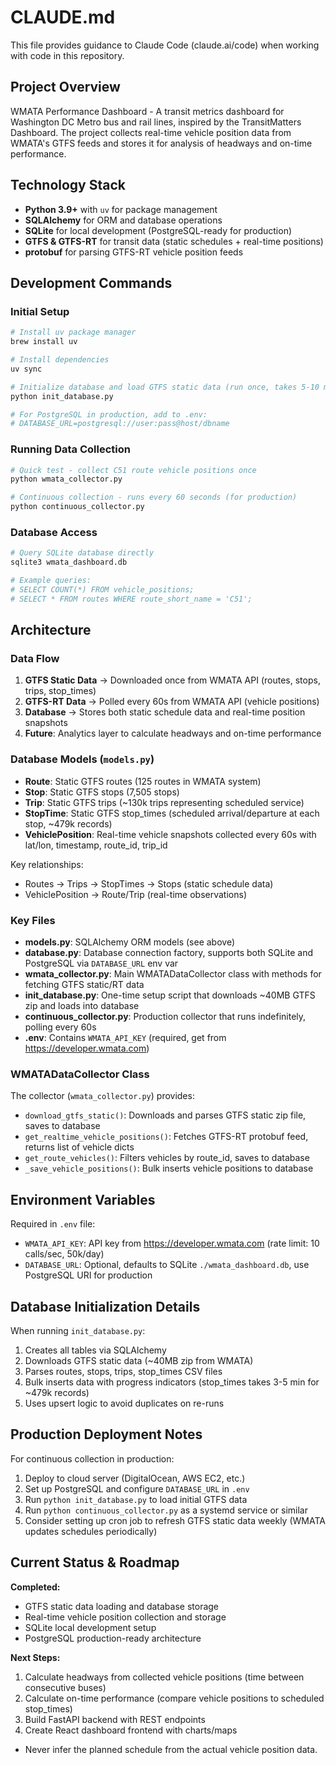 # CLAUDE.md

This file provides guidance to Claude Code (claude.ai/code) when working with code in this repository.

## Project Overview

WMATA Performance Dashboard - A transit metrics dashboard for Washington DC Metro bus and rail lines, inspired by the TransitMatters Dashboard. The project collects real-time vehicle position data from WMATA's GTFS feeds and stores it for analysis of headways and on-time performance.

## Technology Stack

- **Python 3.9+** with `uv` for package management
- **SQLAlchemy** for ORM and database operations
- **SQLite** for local development (PostgreSQL-ready for production)
- **GTFS & GTFS-RT** for transit data (static schedules + real-time positions)
- **protobuf** for parsing GTFS-RT vehicle position feeds

## Development Commands

### Initial Setup
```bash
# Install uv package manager
brew install uv

# Install dependencies
uv sync

# Initialize database and load GTFS static data (run once, takes 5-10 minutes)
python init_database.py

# For PostgreSQL in production, add to .env:
# DATABASE_URL=postgresql://user:pass@host/dbname
```

### Running Data Collection
```bash
# Quick test - collect C51 route vehicle positions once
python wmata_collector.py

# Continuous collection - runs every 60 seconds (for production)
python continuous_collector.py
```

### Database Access
```bash
# Query SQLite database directly
sqlite3 wmata_dashboard.db

# Example queries:
# SELECT COUNT(*) FROM vehicle_positions;
# SELECT * FROM routes WHERE route_short_name = 'C51';
```

## Architecture

### Data Flow
1. **GTFS Static Data** → Downloaded once from WMATA API (routes, stops, trips, stop_times)
2. **GTFS-RT Data** → Polled every 60s from WMATA API (vehicle positions)
3. **Database** → Stores both static schedule data and real-time position snapshots
4. **Future**: Analytics layer to calculate headways and on-time performance

### Database Models (`models.py`)

- **Route**: Static GTFS routes (125 routes in WMATA system)
- **Stop**: Static GTFS stops (7,505 stops)
- **Trip**: Static GTFS trips (~130k trips representing scheduled service)
- **StopTime**: Static GTFS stop_times (scheduled arrival/departure at each stop, ~479k records)
- **VehiclePosition**: Real-time vehicle snapshots collected every 60s with lat/lon, timestamp, route_id, trip_id

Key relationships:
- Routes → Trips → StopTimes → Stops (static schedule data)
- VehiclePosition → Route/Trip (real-time observations)

### Key Files

- **models.py**: SQLAlchemy ORM models (see above)
- **database.py**: Database connection factory, supports both SQLite and PostgreSQL via `DATABASE_URL` env var
- **wmata_collector.py**: Main WMATADataCollector class with methods for fetching GTFS static/RT data
- **init_database.py**: One-time setup script that downloads ~40MB GTFS zip and loads into database
- **continuous_collector.py**: Production collector that runs indefinitely, polling every 60s
- **.env**: Contains `WMATA_API_KEY` (required, get from https://developer.wmata.com)

### WMATADataCollector Class

The collector (`wmata_collector.py`) provides:
- `download_gtfs_static()`: Downloads and parses GTFS static zip file, saves to database
- `get_realtime_vehicle_positions()`: Fetches GTFS-RT protobuf feed, returns list of vehicle dicts
- `get_route_vehicles()`: Filters vehicles by route_id, saves to database
- `_save_vehicle_positions()`: Bulk inserts vehicle positions to database

## Environment Variables

Required in `.env` file:
- `WMATA_API_KEY`: API key from https://developer.wmata.com (rate limit: 10 calls/sec, 50k/day)
- `DATABASE_URL`: Optional, defaults to SQLite `./wmata_dashboard.db`, use PostgreSQL URI for production

## Database Initialization Details

When running `init_database.py`:
1. Creates all tables via SQLAlchemy
2. Downloads GTFS static data (~40MB zip from WMATA)
3. Parses routes, stops, trips, stop_times CSV files
4. Bulk inserts data with progress indicators (stop_times takes 3-5 min for ~479k records)
5. Uses upsert logic to avoid duplicates on re-runs

## Production Deployment Notes

For continuous collection in production:
1. Deploy to cloud server (DigitalOcean, AWS EC2, etc.)
2. Set up PostgreSQL and configure `DATABASE_URL` in `.env`
3. Run `python init_database.py` to load initial GTFS data
4. Run `python continuous_collector.py` as a systemd service or similar
5. Consider setting up cron job to refresh GTFS static data weekly (WMATA updates schedules periodically)

## Current Status & Roadmap

**Completed:**
- GTFS static data loading and database storage
- Real-time vehicle position collection and storage
- SQLite local development setup
- PostgreSQL production-ready architecture

**Next Steps:**
1. Calculate headways from collected vehicle positions (time between consecutive buses)
2. Calculate on-time performance (compare vehicle positions to scheduled stop_times)
3. Build FastAPI backend with REST endpoints
4. Create React dashboard frontend with charts/maps
- Never infer the planned schedule from the actual vehicle position data.